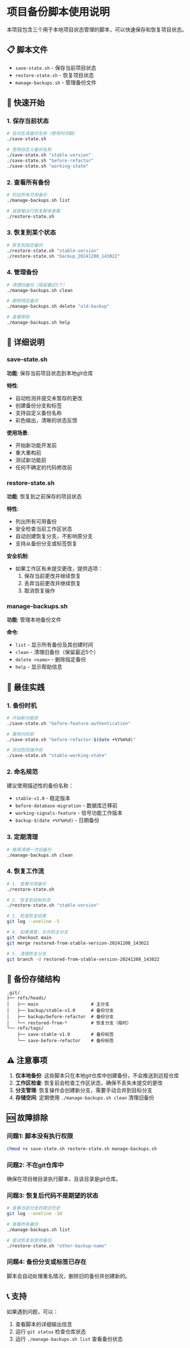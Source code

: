 # 项目备份脚本使用说明

本项目包含三个用于本地项目状态管理的脚本，可以快速保存和恢复项目状态。

## 📋 脚本文件

- `save-state.sh` - 保存当前项目状态
- `restore-state.sh` - 恢复项目状态  
- `manage-backups.sh` - 管理备份文件

## 🚀 快速开始

### 1. 保存当前状态

```bash
# 自动生成备份名称（使用时间戳）
./save-state.sh

# 使用自定义备份名称
./save-state.sh "stable-version"
./save-state.sh "before-refactor"
./save-state.sh "working-state"
```

### 2. 查看所有备份

```bash
# 列出所有可用备份
./manage-backups.sh list

# 或直接运行恢复脚本查看
./restore-state.sh
```

### 3. 恢复到某个状态

```bash
# 恢复到指定备份
./restore-state.sh "stable-version"
./restore-state.sh "backup_20241208_143022"
```

### 4. 管理备份

```bash
# 清理旧备份（保留最近5个）
./manage-backups.sh clean

# 删除特定备份
./manage-backups.sh delete "old-backup"

# 查看帮助
./manage-backups.sh help
```

## 📖 详细说明

### save-state.sh

**功能**: 保存当前项目状态到本地git仓库

**特性**:
- 自动检测并提交未暂存的更改
- 创建备份分支和标签
- 支持自定义备份名称
- 彩色输出，清晰的状态反馈

**使用场景**:
- 开始新功能开发前
- 重大重构前
- 测试新功能前
- 任何不确定的代码修改前

### restore-state.sh

**功能**: 恢复到之前保存的项目状态

**特性**:
- 列出所有可用备份
- 安全检查当前工作区状态
- 自动创建恢复分支，不影响原分支
- 支持从备份分支或标签恢复

**安全机制**:
- 如果工作区有未提交更改，提供选项：
  1. 保存当前更改并继续恢复
  2. 丢弃当前更改并继续恢复
  3. 取消恢复操作

### manage-backups.sh

**功能**: 管理本地备份文件

**命令**:
- `list` - 显示所有备份及其创建时间
- `clean` - 清理旧备份（保留最近5个）
- `delete <name>` - 删除指定备份
- `help` - 显示帮助信息

## 🎯 最佳实践

### 1. 备份时机
```bash
# 开始新功能前
./save-state.sh "before-feature-authentication"

# 重构代码前
./save-state.sh "before-refactor-$(date +%Y%m%d)"

# 测试危险操作前
./save-state.sh "stable-working-state"
```

### 2. 命名规范
建议使用描述性的备份名称：
- `stable-v1.0` - 稳定版本
- `before-database-migration` - 数据库迁移前
- `working-signals-feature` - 信号功能工作版本
- `backup-$(date +%Y%m%d)` - 日期备份

### 3. 定期清理
```bash
# 每周清理一次旧备份
./manage-backups.sh clean
```

### 4. 恢复工作流
```bash
# 1. 查看可用备份
./restore-state.sh

# 2. 恢复到目标状态
./restore-state.sh "stable-version"

# 3. 检查恢复结果
git log --oneline -5

# 4. 如果满意，合并到主分支
git checkout main
git merge restored-from-stable-version-20241208_143022

# 5. 清理恢复分支
git branch -d restored-from-stable-version-20241208_143022
```

## 📂 备份存储结构

```
.git/
├── refs/heads/
│   ├── main                    # 主分支
│   ├── backup/stable-v1.0      # 备份分支
│   ├── backup/before-refactor  # 备份分支
│   └── restored-from-*         # 恢复分支（临时）
└── refs/tags/
    ├── save-stable-v1.0        # 备份标签
    └── save-before-refactor    # 备份标签
```

## ⚠️ 注意事项

1. **仅本地备份**: 这些脚本只在本地git仓库中创建备份，不会推送到远程仓库
2. **工作区检查**: 恢复前会检查工作区状态，确保不丢失未提交的更改
3. **分支管理**: 恢复操作会创建新分支，需要手动合并到目标分支
4. **存储空间**: 定期使用 `./manage-backups.sh clean` 清理旧备份

## 🆘 故障排除

### 问题1: 脚本没有执行权限
```bash
chmod +x save-state.sh restore-state.sh manage-backups.sh
```

### 问题2: 不在git仓库中
确保在项目根目录执行脚本，且该目录是git仓库。

### 问题3: 恢复后代码不是期望的状态
```bash
# 查看当前分支的提交历史
git log --oneline -10

# 查看所有备份
./manage-backups.sh list

# 尝试恢复到其他备份
./restore-state.sh "other-backup-name"
```

### 问题4: 备份分支或标签已存在
脚本会自动处理重名情况，删除旧的备份并创建新的。

## 📞 支持

如果遇到问题，可以：
1. 查看脚本的详细输出信息
2. 运行 `git status` 检查仓库状态
3. 运行 `./manage-backups.sh list` 查看备份状态 